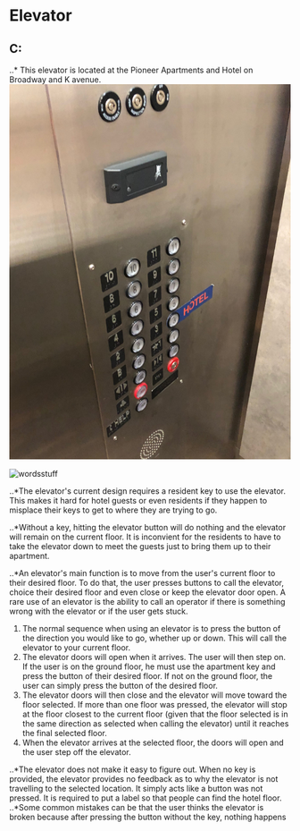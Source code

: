 # Elevator


## C:
..* This elevator is located at the Pioneer Apartments and Hotel on Broadway and K avenue.
 ![wordsstuff](photo.jpg)
 
![wordsstuff](gif.gif)

..*The elevator's current design requires a resident key to use the elevator. This makes it hard for hotel guests or even residents if they happen to misplace their keys to get to where they are trying to go.

..*Without a key, hitting the elevator button will do nothing and the elevator will remain on the current floor. It is inconvient for the residents to have to take the elevator down to meet the guests just to bring them up to their apartment.


..*An elevator's main function is to move from the user's current floor to their desired floor. To do that, the user presses buttons to call the elevator, choice their desired floor and even close or keep the elevator door open. A rare use of an elevator is the ability to call an operator if there is something wrong with the elevator or if the user gets stuck.

1. The normal sequence when using an elevator is to press the button of the direction you would like to go, whether up or down. This will call the elevator to your current floor.
2. The elevator doors will open when it arrives. The user will then step on. If the user is on the ground floor, he must use the apartment key and press the button of their desired floor. If not on the ground floor, the user can simply press the button of the desired floor. 
3. The elevator doors will then close and the elevator will move toward the floor selected. If more than one floor was pressed, the elevator will stop at the floor closest to the current floor (given that the floor selected is in the same direction as selected when calling the elevator) until it reaches the final selected floor. 
4. When the elevator arrives at the selected floor, the doors will open and the user step off the elevator.

..*The elevator does not make it easy to figure out. When no key is provided, the elevator provides no feedback as to why the elevator is not travelling to the selected location. It simply acts like a button was not pressed. It is required to put a label so that people can find the hotel floor.
..*Some common mistakes can be that the user thinks the elevator is broken because after pressing the button without the key, nothing happens
